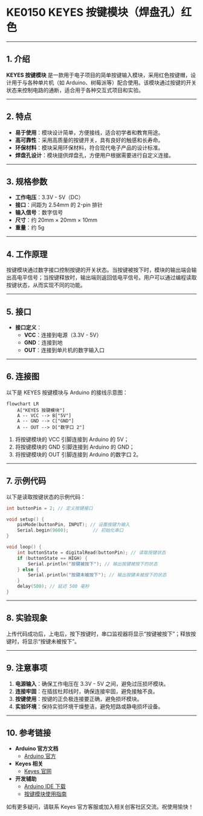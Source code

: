 # KE0150 KEYES 按键模块（焊盘孔）红色

---

## 1. 介绍
**KEYES 按键模块** 是一款用于电子项目的简单按键输入模块，采用红色按键帽，设计用于与各种单片机（如 Arduino、树莓派等）配合使用。该模块通过按键的开关状态来控制电路的通断，适合用于各种交互式项目和实验。

---

## 2. 特点
- **易于使用**：模块设计简单，方便接线，适合初学者和教育用途。
- **高可靠性**：采用高质量的按键开关，具有良好的触感和长寿命。
- **环保材料**：模块采用环保材料，符合现代电子产品的设计标准。
- **焊盘孔设计**：模块提供焊盘孔，方便用户根据需要进行自定义连接。

---

## 3. 规格参数
- **工作电压**：3.3V - 5V（DC）  
- **接口**：间距为 2.54mm 的 2-pin 排针  
- **输入信号**：数字信号  
- **尺寸**：约 20mm × 20mm × 10mm  
- **重量**：约 5g  

---

## 4. 工作原理
按键模块通过数字接口控制按键的开关状态。当按键被按下时，模块的输出端会输出高电平信号；当按键释放时，输出端则返回低电平信号。用户可以通过编程读取按键状态，从而实现不同的功能。

---

## 5. 接口
- **接口定义**：
  - **VCC**：连接到电源（3.3V - 5V）
  - **GND**：连接到地
  - **OUT**：连接到单片机的数字输入口

---

## 6. 连接图
以下是 KEYES 按键模块与 Arduino 的接线示意图：

```mermaid
flowchart LR
    A["KEYES 按键模块"] 
    A -- VCC --> B["5V"]
    A -- GND --> C["GND"]
    A -- OUT --> D["数字口 2"]
```

1. 将按键模块的 VCC 引脚连接到 Arduino 的 5V；
2. 将按键模块的 GND 引脚连接到 Arduino 的 GND；
3. 将按键模块的 OUT 引脚连接到 Arduino 的数字口 2。

---

## 7. 示例代码
以下是读取按键状态的示例代码：

```cpp
int buttonPin = 2; // 定义按键接口

void setup() {
    pinMode(buttonPin, INPUT); // 设置按键为输入
    Serial.begin(9600);         // 初始化串口
}

void loop() {
    int buttonState = digitalRead(buttonPin); // 读取按键状态
    if (buttonState == HIGH) {
        Serial.println("按键被按下"); // 输出按键被按下的状态
    } else {
        Serial.println("按键未被按下"); // 输出按键未被按下的状态
    }
    delay(500); // 延迟 500 毫秒
}
```

---

## 8. 实验现象
上传代码成功后，上电后，按下按键时，串口监视器将显示“按键被按下”；释放按键时，将显示“按键未被按下”。

---

## 9. 注意事项
1. **电源输入**：确保工作电压在 3.3V - 5V 之间，避免过压损坏模块。  
2. **连接牢固**：在插拔杜邦线时，确保连接牢固，避免接触不良。  
3. **按键使用**：按键的正负极连接要正确，避免损坏模块。  
4. **实验环境**：保持实验环境干燥整洁，避免短路或静电损坏设备。

---

## 10. 参考链接
- **Arduino 官方文档**  
  - [Arduino 官方](https://www.arduino.cc/)  
- **Keyes 相关**  
  - [Keyes 官网](http://www.keyes-robot.com/)  
- **开发辅助**  
  - [Arduino IDE 下载](https://www.arduino.cc/en/software)  
  - [按键模块使用指南](https://learn.adafruit.com/adafruit-arduino-lesson-3-button)  

如有更多疑问，请联系 Keyes 官方客服或加入相关创客社区交流。祝使用愉快！